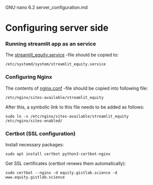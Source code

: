   GNU nano 6.2                                                                              server_configuration.md                                                                                        
# Configuring server side

### Running streamlit app as an service

The [streamlit_equity.service](streamlit_equity.service) -file should be copied to:

`/etc/systemd/system/streamlit_equity.service`

### Configuring Nginx

The contents of [nginx.conf](nginx.conf) -file should be copied into following file:

`/etc/nginx/sites-available/streamlit_equity`

After this, a symbolic link to this file needs to be added as follows:

`sudo ln -s /etc/nginx/sites-available/streamlit_equity /etc/nginx/sites-enabled/`

### Certbot (SSL configuration)

Install necessary packages:

`sudo apt install certbot python3-certbot-nginx`

Get SSL certificates (certbot renews them automatically):

`sudo certbot --nginx -d equity.gistlab.science -d www.equity.gistlab.science`
